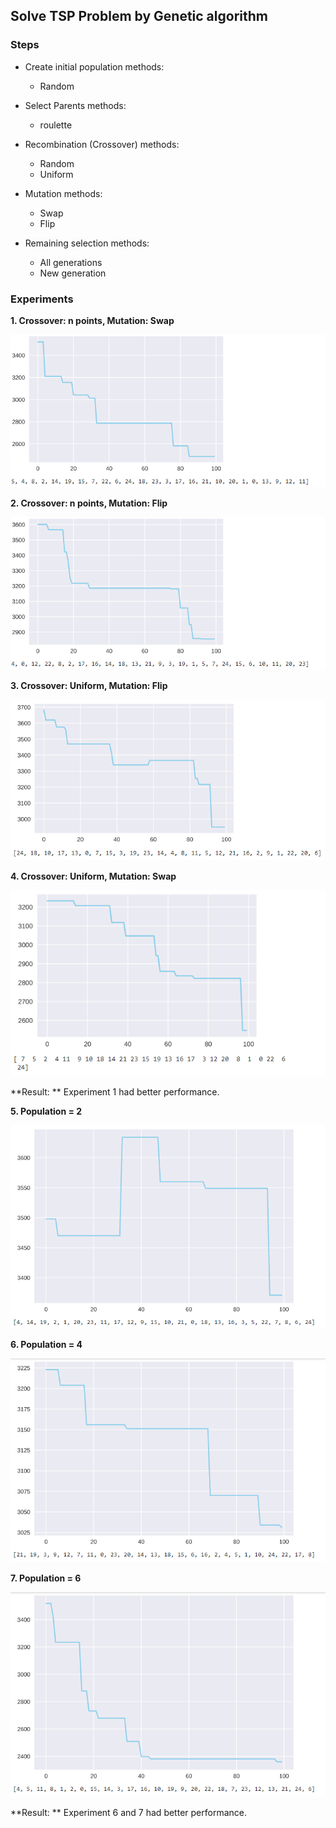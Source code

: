 ## Solve TSP Problem by Genetic algorithm

### Steps

- Create initial population
  methods:
  - Random
  
- Select Parents 
  methods:
  - roulette
  
- Recombination (Crossover)
  methods:
  - Random
  - Uniform
  
- Mutation
  methods:
    - Swap
    - Flip

- Remaining selection
 methods:
    - All generations
    - New generation
    
### Experiments

**1. Crossover: n points, Mutation: Swap**

![alt text](https://github.com/smohammadi96/computational_evolution/blob/main/HW1/images/swap_n_points.png)

**2. Crossover: n points, Mutation: Flip**

![alt text](https://github.com/smohammadi96/computational_evolution/blob/main/HW1/images/Flip_n_points.png)

**3. Crossover: Uniform, Mutation: Flip**

![alt text](https://github.com/smohammadi96/computational_evolution/blob/main/HW1/images/uniform_flip.png)

**4. Crossover: Uniform, Mutation: Swap**

![alt text](https://github.com/smohammadi96/computational_evolution/blob/main/HW1/images/uniform_swap.png)

**Result: ** Experiment 1 had better performance.

**5. Population = 2**

![alt text](https://github.com/smohammadi96/computational_evolution/blob/main/HW1/images/2.png)

**6. Population = 4**

![alt text](https://github.com/smohammadi96/computational_evolution/blob/main/HW1/images/4.png)

**7. Population = 6**

![alt text](https://github.com/smohammadi96/computational_evolution/blob/main/HW1/images/6.png)

**Result: ** Experiment 6 and 7 had better performance.
